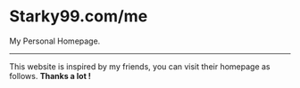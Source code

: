 # Starky99.com/me

My Personal Homepage.

---

This website is inspired by my friends, you can visit their homepage as follows. **Thanks a lot !**